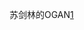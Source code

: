 苏剑林的OGAN[1]

[1]: https://github.com/OUCMachineLearning/OUCML/blob/master/GAN/%E7%94%9F%E6%88%90%E5%AF%B9%E6%8A%97%E7%BD%91%E7%BB%9C%E7%BB%BC%E8%BF%B0.md
